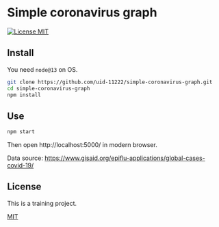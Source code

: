# Simple coronavirus graph

[![License MIT][license-image]](LICENSE)

## Install

You need `node@13` on OS.

```sh
git clone https://github.com/uid-11222/simple-coronavirus-graph.git
cd simple-coronavirus-graph
npm install
```

## Use

```sh
npm start
```

Then open http://localhost:5000/ in modern browser.

Data source: https://www.gisaid.org/epiflu-applications/global-cases-covid-19/

## License

This is a training project.

[MIT](LICENSE)

[license-image]: https://img.shields.io/badge/license-MIT-blue.svg?longCache=true&style=flat-square 'The MIT License'
